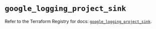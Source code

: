 # `google_logging_project_sink`

Refer to the Terraform Registry for docs: [`google_logging_project_sink`](https://registry.terraform.io/providers/hashicorp/google/6.27.0/docs/resources/logging_project_sink).
